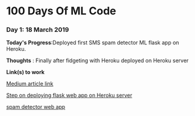# 100 Days Of ML Code 





### Day 1: 18 March 2019

**Today's Progress**:Deployed first SMS spam detector ML flask app on Heroku.


**Thoughts** : Finally after fidgeting with Heroku deployed on Heroku server

**Link(s) to work**

[Medium article link](https://medium.com/the-andela-way/deploying-a-python-flask-app-to-heroku-41250bda27d0)

[Step on deploying flask web app on Heroku server](https://github.com/realpython/flask-boilerplate)

[spam detector web app](https://medium.com/the-andela-way/deploying-a-python-flask-app-to-heroku-41250bda27d0)
